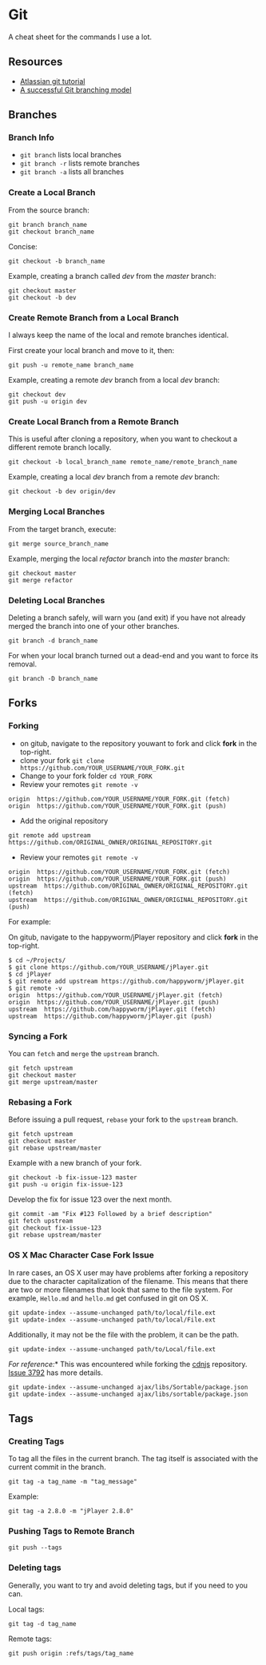 # Git

A cheat sheet for the commands I use a lot.

## Resources

* [Atlassian git tutorial](https://www.atlassian.com/git/)
* [A successful Git branching model](http://nvie.com/posts/a-successful-git-branching-model/)

## Branches

### Branch Info

* `git branch` lists local branches
* `git branch -r` lists remote branches
* `git branch -a` lists all branches

### Create a Local Branch

From the source branch:
```
git branch branch_name
git checkout branch_name
```
Concise:
```
git checkout -b branch_name
```
Example, creating a branch called *dev* from the *master* branch:
```
git checkout master
git checkout -b dev
```

### Create Remote Branch from a Local Branch

I always keep the name of the local and remote branches identical.

First create your local branch and move to it, then:
```
git push -u remote_name branch_name
```
Example, creating a remote *dev* branch from a local *dev* branch:
```
git checkout dev
git push -u origin dev
```

### Create Local Branch from a Remote Branch

This is useful after cloning a repository, when you want to checkout a different remote branch locally.

```
git checkout -b local_branch_name remote_name/remote_branch_name
```
Example, creating a local *dev* branch from a remote *dev* branch:
```
git checkout -b dev origin/dev
```

### Merging Local Branches

From the target branch, execute:
```
git merge source_branch_name
```
Example, merging the local *refactor* branch into the *master* branch:
```
git checkout master
git merge refactor
```

### Deleting Local Branches

Deleting a branch safely, will warn you (and exit) if you have not already merged the branch into one of your other branches.
```
git branch -d branch_name
```
For when your local branch turned out a dead-end and you want to force its removal.
```
git branch -D branch_name
```

## Forks

### Forking

- on gitub, navigate to the repository youwant to fork and click **fork** in the top-right.
- clone your fork `git clone https://github.com/YOUR_USERNAME/YOUR_FORK.git`
- Change to your fork folder `cd YOUR_FORK`
- Review your remotes `git remote -v`
```
origin  https://github.com/YOUR_USERNAME/YOUR_FORK.git (fetch)
origin  https://github.com/YOUR_USERNAME/YOUR_FORK.git (push)
```
- Add the original repository
```
git remote add upstream https://github.com/ORIGINAL_OWNER/ORIGINAL_REPOSITORY.git
```
- Review your remotes `git remote -v`
```
origin  https://github.com/YOUR_USERNAME/YOUR_FORK.git (fetch)
origin  https://github.com/YOUR_USERNAME/YOUR_FORK.git (push)
upstream  https://github.com/ORIGINAL_OWNER/ORIGINAL_REPOSITORY.git (fetch)
upstream  https://github.com/ORIGINAL_OWNER/ORIGINAL_REPOSITORY.git (push)
```

For example:

On gitub, navigate to the happyworm/jPlayer repository and click **fork** in the top-right.
```
$ cd ~/Projects/
$ git clone https://github.com/YOUR_USERNAME/jPlayer.git
$ cd jPlayer
$ git remote add upstream https://github.com/happyworm/jPlayer.git
$ git remote -v
origin  https://github.com/YOUR_USERNAME/jPlayer.git (fetch)
origin  https://github.com/YOUR_USERNAME/jPlayer.git (push)
upstream  https://github.com/happyworm/jPlayer.git (fetch)
upstream  https://github.com/happyworm/jPlayer.git (push)
```


### Syncing a Fork

You can `fetch` and `merge` the `upstream` branch.

```
git fetch upstream
git checkout master
git merge upstream/master
```

### Rebasing a Fork

Before issuing a pull request, `rebase` your fork to the `upstream` branch.

```
git fetch upstream
git checkout master
git rebase upstream/master
```

Example with a new branch of your fork.

```
git checkout -b fix-issue-123 master
git push -u origin fix-issue-123
```
Develop the fix for issue 123 over the next month.
```
git commit -am "Fix #123 Followed by a brief description"
git fetch upstream
git checkout fix-issue-123
git rebase upstream/master
```

### OS X Mac Character Case Fork Issue

In rare cases, an OS X user may have problems after forking a repository due to the character capitalization of the filename.
This means that there are two or more filenames that look that same to the file system.
For example, `Hello.md` and `hello.md` get confused in git on OS X.

```
git update-index --assume-unchanged path/to/local/file.ext
git update-index --assume-unchanged path/to/local/File.ext
```
Additionally, it may not be the file with the problem, it can be the path.
```
git update-index --assume-unchanged path/to/Local/file.ext
```

*For reference:** This was encountered while forking the [cdnjs](https://github.com/cdnjs/cdnjs.git) repository.
[Issue 3792](https://github.com/cdnjs/cdnjs/issues/3792) has more details.
```
git update-index --assume-unchanged ajax/libs/Sortable/package.json
git update-index --assume-unchanged ajax/libs/sortable/package.json
```

## Tags

### Creating Tags

To tag all the files in the current branch. The tag itself is associated with the current commit in the branch.
```
git tag -a tag_name -m "tag_message"
```
Example:
```
git tag -a 2.8.0 -m "jPlayer 2.8.0"
```

### Pushing Tags to Remote Branch

```
git push --tags
```

### Deleting tags

Generally, you want to try and avoid deleting tags, but if you need to you can.

Local tags:
```
git tag -d tag_name
```
Remote tags:
```
git push origin :refs/tags/tag_name
```
